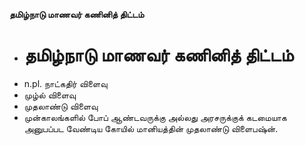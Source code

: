 **தமிழ்நாடு மாணவர் கணினித் திட்டம்**
- # தமிழ்நாடு மாணவர் கணினித் திட்டம்
- n.pl. நாட்கதிர் விளைவு
- முழ்ல் விளைவு
- முதலாண்டு விளைவு
- முன்காலங்களில் போப் ஆண்டவருக்கு அல்லது அரசருக்குக் கடமையாக அனுபப்பட வேண்டிய கோயில் மானியத்தின் முதலாண்டு விளைபஷ்ன்.

